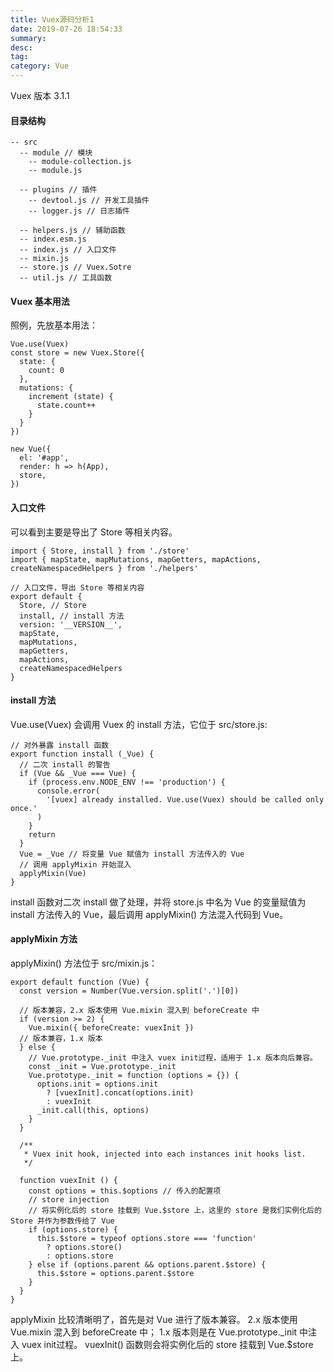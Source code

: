 ```yaml
---
title: Vuex源码分析1
date: 2019-07-26 18:54:33
summary: 
desc: 
tag: 
category: Vue
---
```

Vuex 版本 3.1.1
#### 目录结构
```
-- src
  -- module // 模块
    -- module-collection.js
    -- module.js
    
  -- plugins // 插件
    -- devtool.js // 开发工具插件
    -- logger.js // 日志插件

  -- helpers.js // 辅助函数
  -- index.esm.js
  -- index.js // 入口文件
  -- mixin.js
  -- store.js // Vuex.Sotre
  -- util.js // 工具函数

```
#### Vuex 基本用法
照例，先放基本用法：
```
Vue.use(Vuex)
const store = new Vuex.Store({
  state: {
    count: 0
  },
  mutations: {
    increment (state) {
      state.count++
    }
  }
})

new Vue({
  el: '#app',
  render: h => h(App),
  store,
})
```

#### 入口文件
可以看到主要是导出了 Store 等相关内容。
```
import { Store, install } from './store'
import { mapState, mapMutations, mapGetters, mapActions, createNamespacedHelpers } from './helpers'

// 入口文件，导出 Store 等相关内容
export default {
  Store, // Store
  install, // install 方法
  version: '__VERSION__',
  mapState,
  mapMutations,
  mapGetters,
  mapActions,
  createNamespacedHelpers
}
```

#### install 方法
Vue.use(Vuex) 会调用 Vuex 的 install 方法，它位于 src/store.js:
```
// 对外暴露 install 函数
export function install (_Vue) {
  // 二次 install 的警告
  if (Vue && _Vue === Vue) {
    if (process.env.NODE_ENV !== 'production') {
      console.error(
        '[vuex] already installed. Vue.use(Vuex) should be called only once.'
      )
    }
    return
  }
  Vue = _Vue // 将变量 Vue 赋值为 install 方法传入的 Vue
  // 调用 applyMixin 开始混入
  applyMixin(Vue)
}
```
install 函数对二次 install 做了处理，并将 store.js 中名为 Vue 的变量赋值为 install 方法传入的 Vue，最后调用 applyMixin() 方法混入代码到 Vue。

#### applyMixin 方法
applyMixin() 方法位于 src/mixin.js：

```
export default function (Vue) {
  const version = Number(Vue.version.split('.')[0])

  // 版本兼容，2.x 版本使用 Vue.mixin 混入到 beforeCreate 中
  if (version >= 2) {
    Vue.mixin({ beforeCreate: vuexInit })
  // 版本兼容，1.x 版本
  } else {
    // Vue.prototype._init 中注入 vuex init过程，适用于 1.x 版本向后兼容。
    const _init = Vue.prototype._init
    Vue.prototype._init = function (options = {}) {
      options.init = options.init
        ? [vuexInit].concat(options.init)
        : vuexInit
      _init.call(this, options)
    }
  }

  /**
   * Vuex init hook, injected into each instances init hooks list.
   */

  function vuexInit () {
    const options = this.$options // 传入的配置项
    // store injection
    // 将实例化后的 store 挂载到 Vue.$store 上，这里的 store 是我们实例化后的 Store 并作为参数传给了 Vue
    if (options.store) {
      this.$store = typeof options.store === 'function'
        ? options.store()
        : options.store
    } else if (options.parent && options.parent.$store) {
      this.$store = options.parent.$store
    }
  }
}
```
applyMixin 比较清晰明了，首先是对 Vue 进行了版本兼容。
2.x 版本使用 Vue.mixin 混入到 beforeCreate 中；
1.x 版本则是在 Vue.prototype._init 中注入 vuex init过程。
vuexInit() 函数则会将实例化后的 store 挂载到 Vue.$store 上。





